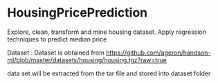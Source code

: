 # HousingPricePrediction
Explore, clean, transform and mine housing  dataset. Apply regression techniques to predict median price

Dataset : Dataset is obtained from https://github.com/ageron/handson-ml/blob/master/datasets/housing/housing.tgz?raw=true

data set will be extracted from the tar file and stored into dataset folder
